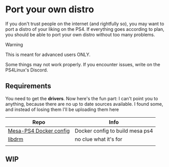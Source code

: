 # Port your own distro
If you don't trust people on the internet (and rightfully so), you may want to port a distro of your liking on the PS4. If everything goes according to plan, you should be able to port your own distro without too many problems.

> [!WARNING]
> This is meant for advanced users ONLY.
> 
> Some things may not work properly. If you encounter issues, write on the PS4Linux's Discord.

## Requirements
You need to get the **drivers**. Now here's the fun part: I can't point you to anything, because there are no up to date sources available. I found some, and instead of losing them I'll be uploading them here

| Repo                                                                          | Info                            |
| ----------------------------------------------------------------------------- | ------------------------------- |
| [Mesa-PS4 Docker config](https://github.com/FalsePhilosopher/mesa-docker-ps4) | Docker config to build mesa ps4 |
| [libdrm](https://github.com/Jaguarlinux/ps4linux-libdrm)                      | no clue what it's for           |
|                                                                               |                                 |
## WIP